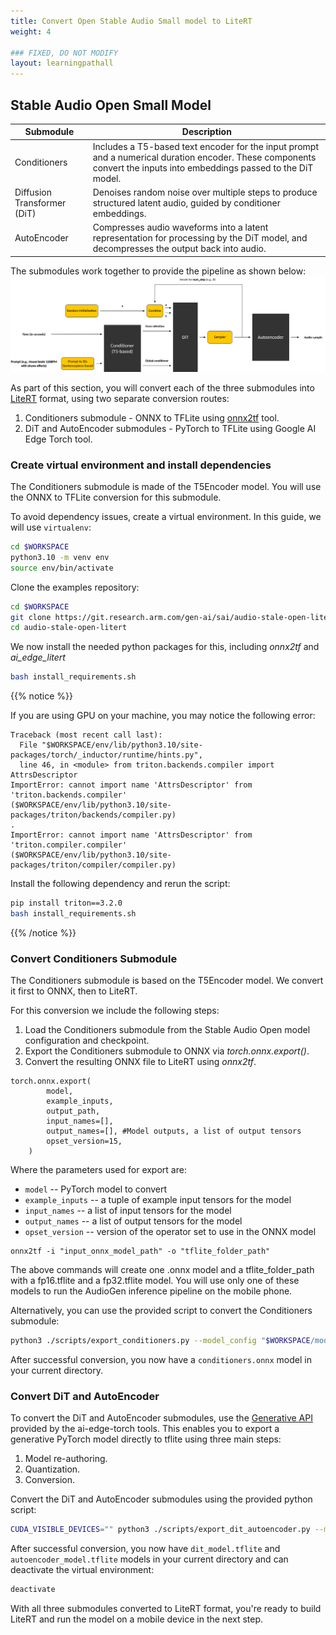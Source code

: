 ```yaml
---
title: Convert Open Stable Audio Small model to LiteRT
weight: 4

### FIXED, DO NOT MODIFY
layout: learningpathall
---
```


## Stable Audio Open Small Model 

|Submodule|Description|
|------|------|
|Conditioners| Includes a T5-based text encoder for the input prompt and a numerical duration encoder. These components convert the inputs into embeddings passed to the DiT model. |
|Diffusion Transformer (DiT)| Denoises random noise over multiple steps to produce structured latent audio, guided by conditioner embeddings. |
|AutoEncoder| Compresses audio waveforms into a latent representation for processing by the DiT model, and decompresses the output back into audio. |

The submodules work together to provide the pipeline as shown below:
![Model structure#center](./model.png)

As part of this section, you will convert each of the three submodules into [LiteRT](https://ai.google.dev/edge/litert) format, using two separate conversion routes:
1. Conditioners submodule - ONNX to TFLite using [onnx2tf](https://github.com/PINTO0309/onnx2tf) tool.
2. DiT and AutoEncoder submodules - PyTorch to TFLite using Google AI Edge Torch tool.

### Create virtual environment and install dependencies

The Conditioners submodule is made of the T5Encoder model. You will use the ONNX to TFLite conversion for this submodule.

To avoid dependency issues, create a virtual environment. In this guide, we will use `virtualenv`:

```bash
cd $WORKSPACE
python3.10 -m venv env
source env/bin/activate
```


Clone the examples repository:

```bash
cd $WORKSPACE
git clone https://git.research.arm.com/gen-ai/sai/audio-stale-open-litert/-/tree/main/
cd audio-stale-open-litert
```

We now install the needed python packages for this, including *onnx2tf* and *ai_edge_litert*

```bash
bash install_requirements.sh
```

{{% notice %}}

If you are using GPU on your machine, you may notice the following error:
```text
Traceback (most recent call last):
  File "$WORKSPACE/env/lib/python3.10/site-packages/torch/_inductor/runtime/hints.py",
  line 46, in <module> from triton.backends.compiler import AttrsDescriptor
ImportError: cannot import name 'AttrsDescriptor' from 'triton.backends.compiler'
($WORKSPACE/env/lib/python3.10/site-packages/triton/backends/compiler.py)
.
ImportError: cannot import name 'AttrsDescriptor' from 'triton.compiler.compiler'
($WORKSPACE/env/lib/python3.10/site-packages/triton/compiler/compiler.py)
```

Install the following dependency and rerun the script:
```bash
pip install triton==3.2.0
bash install_requirements.sh
```

{{% /notice %}}

### Convert Conditioners Submodule

The Conditioners submodule is based on the T5Encoder model. We convert it first to ONNX, then to LiteRT.

For this conversion we include the following steps:
1. Load the Conditioners submodule from the Stable Audio Open model configuration and checkpoint.
2. Export the Conditioners submodule to ONNX via *torch.onnx.export()*.
3. Convert the resulting ONNX file to LiteRT using *onnx2tf*.

```text
torch.onnx.export(
        model,
        example_inputs,
        output_path,
        input_names=[],
        output_names=[], #Model outputs, a list of output tensors
        opset_version=15,
    )
```
Where the parameters used for export are:
* `model` -- PyTorch model to convert
* `example_inputs` -- a tuple of example input tensors for the model
* `input_names` -- a list of input tensors for the model
* `output_names` -- a list of output tensors for the model
* `opset_version` -- version of the operator set to use in the ONNX model

```text
onnx2tf -i "input_onnx_model_path" -o "tflite_folder_path"
```

The above commands will create one .onnx model and a tflite_folder_path with a fp16.tflite and a fp32.tflite model. You will use only one of these models to run the AudioGen inference pipeline on the mobile phone.

Alternatively, you can use the provided script to convert the Conditioners submodule:
```bash
python3 ./scripts/export_conditioners.py --model_config "$WORKSPACE/model_config.json" --ckpt_path "$WORKSPACE/model.ckpt"
```

After successful conversion, you now have a `conditioners.onnx` model in your current directory.

### Convert DiT and AutoEncoder

To convert the DiT and AutoEncoder submodules, use the [Generative API](https://github.com/google-ai-edge/ai-edge-torch/tree/main/ai_edge_torch/generative/) provided by the ai-edge-torch tools. This enables you to export a generative PyTorch model directly to tflite using three main steps:

1. Model re-authoring.
2. Quantization.
3. Conversion.

Convert the DiT and AutoEncoder submodules using the provided python script:
```bash
CUDA_VISIBLE_DEVICES="" python3 ./scripts/export_dit_autoencoder.py --model_config "$WORKSPACE/model_config.json" --ckpt_path "$WORKSPACE/model.ckpt"
```

After successful conversion, you now have `dit_model.tflite` and `autoencoder_model.tflite` models in your current directory and can deactivate the virtual environment:

```bash
deactivate
```

With all three submodules converted to LiteRT format, you're ready to build LiteRT and run the model on a mobile device in the next step.









